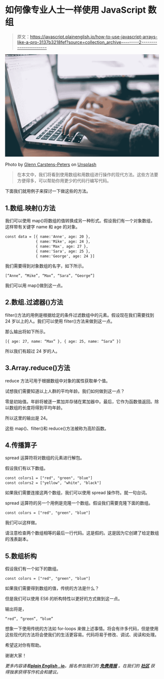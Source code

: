 # 如何像专业人士一样使用 JavaScript 数组

> 原文：<https://javascript.plainenglish.io/how-to-use-javascript-arrays-like-a-pro-3137b3218fef?source=collection_archive---------2----------------------->

![](img/5841d4adbccbb78695847576eb39ad70.png)

Photo by [Glenn Carstens-Peters](https://unsplash.com/@glenncarstenspeters?utm_source=unsplash&utm_medium=referral&utm_content=creditCopyText) on [Unsplash](https://unsplash.com/s/photos/professional--employee?utm_source=unsplash&utm_medium=referral&utm_content=creditCopyText)

> 在本文中，我们将看到使用数组和用数组进行操作的现代方法。这些方法要方便得多，可以帮助你用更少的代码行编写代码。

下面我们就用例子来探讨一下做这些的方法。

## 1.数组.映射()方法

我们可以使用 map()将数组的值转换成另一种形式。假设我们有一个对象数组，这样带有关键字 name 和 age 的对象。

```
const data = [{ name:'Anne', age: 20 }, 
              { name:'Mike', age: 24 }, 
              { name:'Max', age: 27 }, 
              { name:'Sara', age: 25 }, 
              { name:'George', age: 24 }]
```

我们需要得到对象数组的名字，如下所示。

```
[“Anne”, “Mike”, “Max”, “Sara”, “George”]
```

我们可以用 map()做到这一点。

## 2.数组.过滤器()方法

filter()方法的用例是根据给定的条件过滤数组中的元素。假设现在我们需要找到 24 岁以上的人。我们可以使用 filter()方法来做到这一点。

那么输出将如下所示。

```
[{ age: 27, name: “Max” }, { age: 25, name: “Sara” }]
```

所以我们有超过 24 岁的人。

## 3.Array.reduce()方法

reduce 方法可用于根据数组中对象的属性获取单个值。

试想我们需要知道以上人群的平均年龄。我们如何做到这一点？

零是初始值。年龄将被逐一累加并存储在累加器中。最后，它作为函数值返回。除以数组的长度将得到平均年龄。

所以这里的输出是 24。

这些 map()、filter()和 reduce()方法被称为高阶函数。

## 4.传播算子

spread 运算符将对数组的元素进行解包。

假设我们有以下数组。

```
const colors1 = ["red", "green", "blue"]
const colors2 = ["yellow", "white", "black"]
```

如果我们需要连接这两个数组，我们可以使用 spread 操作符。就一句台词。

spread 运算符的另一个用例是克隆一个数组。假设我们需要克隆下面的数组。

```
const colors = ["red", "green", "blue"]
```

我们可以这样做。

请注意检查两个数组相等的最后一行代码。这是假的。这是因为它创建了给定数组的浅表副本。

## 5.数组析构

假设我们有一个如下的数组。

```
const colors = ["red", "green", "blue"]
```

如果我们需要得到数组的值，传统的方法是什么？

但是我们可以使用 ES6 的析构特性以更好的方式做到这一点。

输出将是，

```
“red”, “green”, “blue”
```

想象一下使用传统的方法如 for-loops 来做上述事情。将会有许多代码，但是使用这些现代的方法将会使我们的生活更容易。代码将易于修改、调试、阅读和处理。

希望这对你有帮助。

谢谢大家！

*更多内容请看*[***plain English . io***](http://plainenglish.io/)*。报名参加我们的* [***免费周报***](http://newsletter.plainenglish.io/) *。在我们的* [***社区***](https://discord.gg/GtDtUAvyhW) *获得独家获得写作机会和建议。*